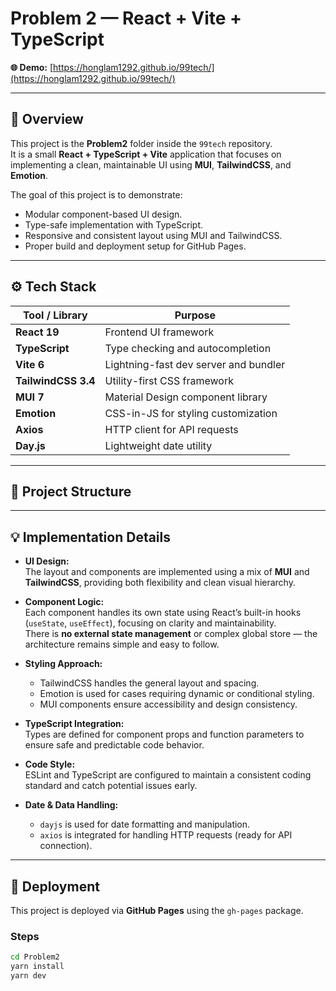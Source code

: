 # Problem 2 — React + Vite + TypeScript

**🌐 Demo:** [https://honglam1292.github.io/99tech/](https://honglam1292.github.io/99tech/)

---

## 🧠 Overview

This project is the **Problem2** folder inside the `99tech` repository.  
It is a small **React + TypeScript + Vite** application that focuses on implementing a clean, maintainable UI using **MUI**, **TailwindCSS**, and **Emotion**.

The goal of this project is to demonstrate:
- Modular component-based UI design.
- Type-safe implementation with TypeScript.
- Responsive and consistent layout using MUI and TailwindCSS.
- Proper build and deployment setup for GitHub Pages.

---

## ⚙️ Tech Stack

| Tool / Library | Purpose |
|----------------|----------|
| **React 19** | Frontend UI framework |
| **TypeScript** | Type checking and autocompletion |
| **Vite 6** | Lightning-fast dev server and bundler |
| **TailwindCSS 3.4** | Utility-first CSS framework |
| **MUI 7** | Material Design component library |
| **Emotion** | CSS-in-JS for styling customization |
| **Axios** | HTTP client for API requests |
| **Day.js** | Lightweight date utility |

---

## 🧩 Project Structure


---

## 💡 Implementation Details

- **UI Design:**  
  The layout and components are implemented using a mix of **MUI** and **TailwindCSS**, providing both flexibility and clean visual hierarchy.

- **Component Logic:**  
  Each component handles its own state using React’s built-in hooks (`useState`, `useEffect`), focusing on clarity and maintainability.  
  There is **no external state management** or complex global store — the architecture remains simple and easy to follow.

- **Styling Approach:**  
  - TailwindCSS handles the general layout and spacing.  
  - Emotion is used for cases requiring dynamic or conditional styling.  
  - MUI components ensure accessibility and design consistency.

- **TypeScript Integration:**  
  Types are defined for component props and function parameters to ensure safe and predictable code behavior.

- **Code Style:**  
  ESLint and TypeScript are configured to maintain a consistent coding standard and catch potential issues early.

- **Date & Data Handling:**  
  - `dayjs` is used for date formatting and manipulation.  
  - `axios` is integrated for handling HTTP requests (ready for API connection).

---

## 🚀 Deployment

This project is deployed via **GitHub Pages** using the `gh-pages` package.

###  Steps
```bash
cd Problem2
yarn install
yarn dev
